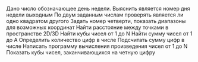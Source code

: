 Дано число обозначающее день недели. Выяснить является номер дня недели выходным
По двум заданным числам проверять является ли одно квадратом другого
Задать номер четверти, показать диапазоны для возможных координат
Найти расстояние между точками в пространстве 2D/3D
Найти кубы чисел от 1 до N
Найти сумму чисел от 1 до А
Определить количество цифр в числе
Подсчитать сумму цифр в числе
Написать программу вычисления произведения чисел от 1 до N
Показать кубы чисел, заканчивающихся на четную цифру